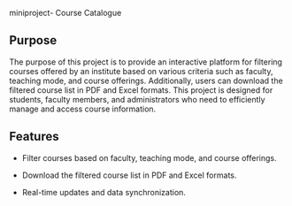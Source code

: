 miniproject- Course Catalogue

## Purpose
The purpose of this project is to provide an interactive platform for filtering courses offered by an institute based on various criteria such as faculty, teaching mode, and course offerings. Additionally, users can download the filtered course list in PDF and Excel formats. This project is designed for students, faculty members, and administrators who need to efficiently manage and access course information.

## Features
- Filter courses based on faculty, teaching mode, and course offerings.
- Download the filtered course list in PDF and Excel formats.

- Real-time updates and data synchronization.

